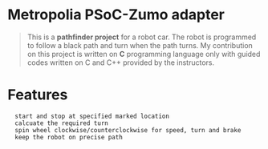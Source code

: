 # Metropolia PSoC-Zumo adapter

>This is a **pathfinder project** for a robot car. 
>The robot is programmed to follow a black path and turn when the path turns. 
>My contribution on this project is written on **C** programming language only with guided codes written on C and C++ provided by the instructors. 

# Features
```
  start and stop at specified marked location 
  calcuate the required turn
  spin wheel clockwise/counterclockwise for speed, turn and brake
  keep the robot on precise path  
```
